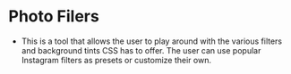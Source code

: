 # Photo Filers
- This is a tool that allows the user to play around with the various filters and background tints CSS has to offer.  The user can use popular Instagram filters as presets or customize their own.  
